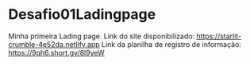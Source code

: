 # Desafio01Ladingpage
Minha primeira Lading page.
Link do site disponibilizado: https://starlit-crumble-4e52da.netlify.app
Link da planilha de registro de informação: https://9qh6.short.gy/8l9yeW

